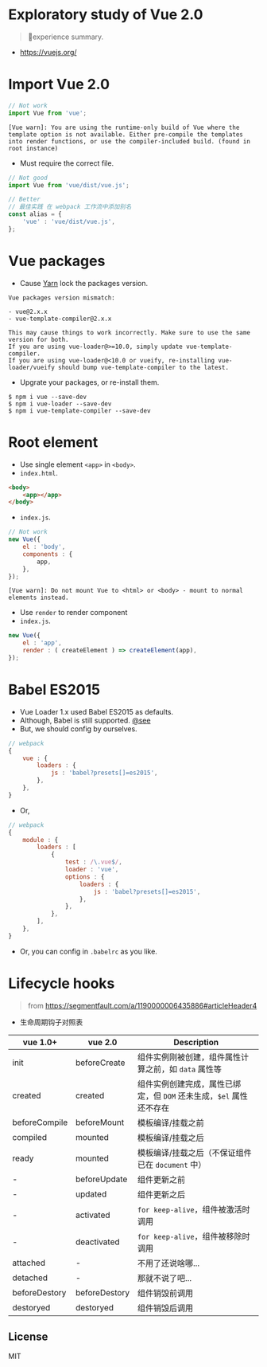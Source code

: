# Exploratory study of Vue 2.0
> 📒experience summary.

* https://vuejs.org/

# Import Vue 2.0

```js
// Not work
import Vue from 'vue';
```

```
[Vue warn]: You are using the runtime-only build of Vue where the template option is not available. Either pre-compile the templates into render functions, or use the compiler-included build. (found in root instance)
```

* Must require the correct file.

```js
// Not good
import Vue from 'vue/dist/vue.js';

// Better
// 最佳实践 在 webpack 工作流中添加别名
const alias = {
    'vue' : 'vue/dist/vue.js',
};
```

# Vue packages

* Cause [Yarn](https://yarnpkg.com/) lock the packages version.

```
Vue packages version mismatch:

- vue@2.x.x
- vue-template-compiler@2.x.x

This may cause things to work incorrectly. Make sure to use the same version for both.
If you are using vue-loader@>=10.0, simply update vue-template-compiler.
If you are using vue-loader@<10.0 or vueify, re-installing vue-loader/vueify should bump vue-template-compiler to the latest.
```

* Upgrate your packages, or re-install them.

```
$ npm i vue --save-dev
$ npm i vue-loader --save-dev
$ npm i vue-template-compiler --save-dev
```

# Root element

* Use single element `<app>` in `<body>`.
* `index.html`.

```html
<body>
    <app></app>
</body>
```

* `index.js`.

```js
// Not work
new Vue({
    el : 'body',
    components : {
        app,
    },
});
```

```
[Vue warn]: Do not mount Vue to <html> or <body> - mount to normal elements instead.
```

* Use `render` to render component
* `index.js`.

```js
new Vue({
    el : 'app',
    render : ( createElement ) => createElement(app),
});
```

# Babel ES2015

* Vue Loader 1.x used Babel ES2015 as defaults.
* Although, Babel is still supported. [@see](https://github.com/vuejs/vue-loader/blob/70ca3ff64c1ae69bb4b93a142e937fccd2f06c89/lib/loader.js#L62)
* But, we should config by ourselves.

```js
// webpack
{
    vue : {
        loaders : {
            js : 'babel?presets[]=es2015',
        },
    },
}
```

* Or,

```js
// webpack
{
    module : {
        loaders : [
            {
                test : /\.vue$/,
                loader : 'vue',
                options : {
                    loaders : {
                        js : 'babel?presets[]=es2015',
                    },
                },
            },
        ],
    },
}
```

* Or, you can config in `.babelrc` as you like.

# Lifecycle hooks
> from https://segmentfault.com/a/1190000006435886#articleHeader4

* 生命周期钩子对照表

| vue 1.0+ | vue 2.0 | Description |
|---|---|---|
| init | beforeCreate | 组件实例刚被创建，组件属性计算之前，如 `data` 属性等 |
| created | created | 组件实例创建完成，属性已绑定，但 `DOM` 还未生成，`$el` 属性还不存在 |
| beforeCompile | beforeMount | 模板编译/挂载之前 |
| compiled | mounted | 模板编译/挂载之后 |
| ready | mounted | 模板编译/挂载之后（不保证组件已在 `document` 中） |
| - | beforeUpdate | 组件更新之前 |
| - | updated | 组件更新之后 |
| - | activated | `for keep-alive`，组件被激活时调用 |
| - | deactivated | `for keep-alive`，组件被移除时调用 |
| attached | - | 不用了还说啥哪... |
| detached | - | 那就不说了吧... |
| beforeDestory | beforeDestory | 组件销毁前调用 |
| destoryed | destoryed | 组件销毁后调用 |

## License

MIT
